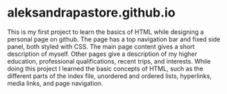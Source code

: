 # aleksandrapastore.github.io
This is my first project to learn the basics of HTML while designing a personal page on github. The page has a top navigation bar and fixed side panel, both styled with CSS. The main page content gives a short description of myself. Other pages give a description of my higher education, professional qualifications, recent trips, and interests. While doing this project I learned the basic concepts of HTML, such as the different parts of the index file, unordered and ordered lists, hyperlinks, media links, and page navigation.
